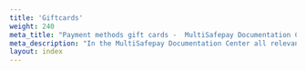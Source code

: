 ```yaml
---
title: 'Giftcards'
weight: 240
meta_title: "Payment methods gift cards -  MultiSafepay Documentation Center"
meta_description: "In the MultiSafepay Documentation Center all relevant information regarding our Plugins and API. As well as Support pages for Payment Method, Tools and General Questions. You can also find the contact details of our Support Team and Integration Team."
layout: index
---
```

